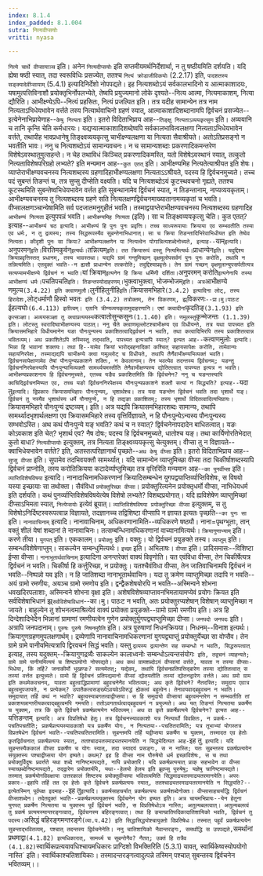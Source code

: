 ```yaml
---
index: 8.1.4
index_padded: 8.1.004
sutra: नित्यवीप्सयोः
vritti: nyasa

---
```

`नित्ये चार्थे वीप्सायाञ्च` इति। अनेन `नित्यदीप्सयोः` इति सप्तमीयमर्थनिर्देशार्था, न तु षष्ठीयमिति दर्शयति। यदि ह्येषा षष्ठी स्यात्, तदा स्वरूविधिः प्रसज्येत, ततश्च `नित्यं क्रोडाजीविकयोः` (2.2.17) इति, `पादशतस्य सङ्क्यादेर्वीप्सायाम्` (5.4.1) इत्यादिनिर्देशो नोपपद्यते। इह नित्यशब्दोऽयं सर्वकालभादिनो य आत्माकाशादयः, यषामुत्पत्तिविनाशौ प्रयोक्तृभिर्नोपलभ्येते, तेष्वपि प्रयुज्यमानो लोके दृश्यते--नित्य आत्मा, नित्यमाकाशम्, नित्या द्यौरिति। आभीक्ष्ण्येऽपि--नित्यं प्रहसितः, नित्यं प्रजल्पित इति। तत्र यदीह सामान्येन तत्र नाम नित्यताऽभिधेयभावेन वर्त्तते तस्य नित्यार्थवाचिनो ग्रहणं स्यात्, आत्माकाशादिशब्दानामपि द्विर्वचनं प्रसज्येत--इत्येनेनाभिप्रायेणाह--`केषु नित्यता` इति। इतरो विदिताभिप्राय आह--`तिङ्क्षु नित्यताऽव्ययकृत्सुण` इति। अव्ययानि च तानि कृन्ति चेति कर्मधारयः। यद्यप्यात्माकाशादिशब्देष्वपि सर्वकालभावित्वलक्षणा नित्यताऽभिधेयभावेन वर्त्तते, तथापीह भावप्रधानेषु तिङ्क्ष्वव्ययकृत्सु चाभीक्ष्ण्यलक्षणा या नित्यता सैवाश्रीयते। अतोऽतिप्रसङ्गो न भवतीति भावः।
ननु च नित्यशब्दोऽयं सामान्यवचनः। न च सामान्यशब्दाः प्रकरणादिकमन्तरेण विशेषेऽवस्थातुमुत्सहन्ते। न चेह तथाविधं किञ्चित् प्रकरणादिकमस्ति, यतो विशेषेऽवस्थानं स्यात्, तत्कुतो नित्यताविशेषपरिग्रहो लभ्यते? इति मन्यमान आह--`कुत एतत्` इति। आभीक्ष्ण्यमिह नित्यतेत्याश्रीयत इति शेषः। व्याप्तेराभीक्ष्ण्यवचनस्य नित्यशब्दस्य ग्रहणादिहाभीक्ष्ण्यलक्षणा नित्यताऽऽश्रीयते, पदस्य हि द्विर्वचनमुच्यते। तच्च पदं सुबन्तं तिङन्तं च, तत्र सुप्सु दीप्सेति वक्ष्यति। यदि च नित्यशब्दोऽयं कूटस्थवचनो गृह्यते, ततश्च कूटस्थमिति सुबन्तेष्वभिधेयभावेन वर्त्तत इति सुबन्थानामेव द्विर्वचनं स्यात्, न तिङन्तानाम्, नाप्यव्ययकृताम्। आभीक्ष्ण्यवचनस्य तु नित्यशब्दस्य ग्रहणे सति नित्यलक्षणद्विर्वचनमाख्यातानामव्यकृतां च भवति। वीप्सालक्षणञ्चान्येषामिति सर्व पदजातमनुगृहीतं भवति। तस्माद्वयाप्तेराभीक्षण्यवचनस्य नित्यशब्दस्य ग्रहणादिह `आभीक्ष्ण्यं नित्यता` इत्युपपन्नं भवति।
`आभीक्ष्ण्यमिह नित्यता` (इति)। सा च तिङ्क्ष्वव्ययकृत्सु चेति। कुत एतत्? इत्याह--`आभीक्ष्ण्यं चठ इत्यादि। आभीक्ष्ण्यं हि पुनः पुनः प्रवृत्तिः। तच्च साध्यरूपायाः क्रियाया एव सम्भवतीति तस्या एव धर्मः, न तु द्रव्यस्य; तस्य सिद्धरूपस्यैव सुबन्तेनाभिधानात्। सा च क्रिया तिङन्तादिभिरेवाभिधीयत इति तेष्वेव नित्यता। कीदृशी पुनः सा क्रिया? आभीक्ष्ण्यलक्षणेन या नित्यत्वेन योगान्नित्यशब्देनोच्यते, इत्याह--`याम्` इत्यादि। `अनुपरमन्` इति। `विरतिमकुर्वन्` इत्यर्थः। `तन्नित्यम्` इति। तत क्रियारूपं वस्तु नित्यमित्यर्थः। `प्राधान्येन` इति। यदुद्दिश्य क्रियाप्रवृत्तिस्तत् प्रधानम्, तस्य भावस्तथा। यद्यपि ग्रामं गन्तुमिच्छन् वृक्षमूलोपसर्वणं पुनः पुनः करोति, तथापि न तन्नित्यमिति। एतदुक्तं भवति--न ह्यसौ प्राधान्येन तत्करोति; तदुद्दिश्याप्रवृत्तेः। तेन ग्रामं गच्छन् वृक्षमूलान्युपसर्पतीत्यत्र सत्यप्यामभीक्षण्ये द्विर्वचनं न भवति। `यां क्रियाम्` इत्यनेन हि क्रिया धर्मिणी दर्शिता। `अनुपरमन् करोति` इत्यनेनापि तस्या आभीक्षण्यं धर्मः।
`पचतिपचति` इति। तिङन्तस्योदाहरणम्। `भुक्त्वाभुक्त्वा, भोजम्भोजम्` इति। अत्र `आभीक्षण्ये णमुल्च` (3.4.22) इति क्त्वाणमुलौ। `लुनीहिलुनीहि` इति। `क्रियासमभिहारे` (3.4.2) इत्यादिना लोट्, तस्य हिरादेशः, `लोट्धर्माणौ हिस्वो भवतः` इति (3.4.2) तत्रोक्तम्, तेन विकरणम्, झ्र्`विकरणः`--प्रा।मु।पाठःट `ईहल्यघोः` (6.4.113) इतीत्वम्। एतानि त्रीण्यव्ययकृतामुदाहरणानि। एषां क्त्वादीनां `कृदतिङ्` (3.1.93) इति कृत्सञ्ज्ञा। अव्ययसञ्ज्ञा तु क्त्वाप्रत्ययस्य `कत्वातोसुन्कसुनः` (1.1.40) इति। णमुलस्तु `कृन्मेजन्तः` (1.1.39) इति। लोटस्तु स्वरादिष्वाभीक्षण्यस्य पाठात्।
ननु चैते क्त्वाणमृल्लोटश्चाभीक्ष्ण्य एव विधीयन्ते, तत्र यथा पापच्यत इति क्रियासमभिहारे विधीयमानेन यङा पौनःपुन्यस्य प्रकाशितत्वाद्द्विर्वचनं न भवति, तथा कत्वादिभिरपि तस्य प्रकाशितत्वान्न भवितव्यम्। अथ प्रकाशितेऽपि तस्मिस्तु तद्भवति, पापच्यत इत्यत्रापि स्यात्? इत्यत आह--`कत्वाणमुलोः` इत्यादि। भिन्ना हि भावानां शक्तयः। तथा हि--यामेव क्रियां भारोद्बहनादिकां कश्चित् सहायसापेक्षः करोति, तामेवान्यः सहायनिरपेक्षः, तस्माद्यद्यपि चाभीक्ष्ण्ये क्त्वा णमुल्लोट् च विधीयते, तथापि तैर्नैवाभीक्ष्ण्यभिव्यक्तं भवति। द्विर्वचनसापेक्षाणामेव तेषां पौनःपुन्यप्रकाशने शक्तिः, न केवलानाम्। तेन भवत्येव तदन्तस्य द्विर्वचनम्; यङन्तु द्विर्वचननिरपेक्षस्यापि पौनःपुन्याभिव्यक्तौ सामर्थ्ययमस्तीति तेनैवाभीक्षण्यस्य द्योतितत्वात् पापण्यत इत्यत्र न भवति। आभीक्ष्ण्यप्रकाशनाय हि द्विर्वचनमुच्यते, एतच्च यङैव प्रकाशितमिति किं द्विर्वचनेन?
ननु च यङन्तस्यापि क्वचिद्द्विर्वचनमिष्यत एव, तच्च यङो द्विर्वचननिरपेक्षस्य यौनःपुन्यप्रकाशने शक्तौ सत्यां न सिद्ध्यति? इत्याह--`यदा तु` इत्यादि। द्विप्रकारः क्रियासमभिहारः पौनःपुन्यम्, भृशार्थश्च। तत्र यदा यङन्तेन द्विर्वचनं भवति तदा भृशार्थे यङ्। द्विर्वचनं तु नस्यैव भृशार्थस्य धर्मे पौनापुन्ये, न हि तद्यङा प्रकाशितम्; तस्य भृशार्थे विदितत्वादित्यभिप्रायः। `क्रियासमभिहारे पौनःपुन्यं द्रष्टव्यम्। इति। अत्र यद्यपि क्रियासमभिहारशब्दः सामान्यः, तथापि सामर्थ्यादभृशार्थलक्षणा एव क्रियासमभिहारे तस्य वृत्तिर्विज्ञायते, न हि पौनःपुन्येऽन्यस्य पौनःपुन्यस्य सम्भवोऽस्ति। अथ कथं पौनःपुन्ये यङ् भवति? कथं च न स्यात्? द्विर्वचनेनापदादेन बाधितत्वात्। यङः कोऽवकाश इति चेत्? भृशार्थ एव? नैष दोषः; पदस्य हि द्विर्वचनमुच्यते, धातोश्च यङ्। तथा कार्यिणोरतिभेदात् कुतो बाधा?
`नित्यवीप्सयोः` इत्युक्तम्, तत्र नित्यता तिङ्क्ष्वव्ययकृत्सु चेत्युक्तम्। वीप्सा तु न विज्ञायते--क्वाभिधेयभावेन वर्त्तते? इति, अतस्तत्परिज्ञानार्थं पृच्छते--`अथ केषु वीप्सा` इति। इतरो विदिताभिप्राय आह--`सुप्सु वीप्सा` इति। सुपामेव तदभिवयक्तौ सामर्थ्यात्। यदि सामान्येन व्याप्तुमिच्छा वीप्सा तदा चिकीर्षाशब्दस्यापि द्विर्वचनं प्राप्नोति, तस्य करोतिक्रियया कटादेर्व्याप्तुमिच्छा तत्र वृत्तिरिति मन्यमान आह--`का पुनर्वीप्सा` इति। `व्याप्तिविशेषविषया` इत्यादि। नानादाचिनामधिकरणानां क्रियादिसम्बन्धेन युगपद्व्याप्तिर्व्याप्तिविशेषः, स विषयो यस्या इच्छायाः सा तथोक्ता। सैवंविधा `प्रयोक्तुरिच्छा वीप्सा`। प्रयोक्तुरित्यनेन प्रयोक्तृधर्मो वीप्सा, नाभिधेयधर्म इति दर्शयति। कथं पुनर्व्याप्तिविशेषविषयेत्येष विशेषो लभ्यते? विशब्दप्रयोगात्। यदि ह्यविशेषेण व्याप्तुमिच्छां दीप्साऽभिमता स्यात्, `नित्येप्सयोः` इत्येवं ब्रूयात्।
`व्याप्तिविशेषविषया प्रयोक्तुरिच्छा वीप्सा` इत्युक्तम्, स तु विशेषोऽनिर्दिष्टस्वरूपत्वान्न विज्ञायते, तदज्ञानच्च तद्विशिष्टा वीप्सापि न ज्ञायत इत्यतः पृच्छति--`का पुनः सा` इति। `नानावाचिनाम्` इत्यादि। नानावाचिनाम्, अधिकरणानामिति--व्यधिकरणे षष्ठ्यौ। नाना=पृथग्भूताः, तान् वक्तुं शीलं येषां शब्दानां ते नानावाचिनः। तत्सम्बन्धिनामधिकरणानां वाच्यानामित्यर्थः। `क्रियागुणाभ्याम्` इति। करणे तीया। `युगपत्` इति। एककालम्। `प्रयोक्तुः` इति। वक्तुः। यो द्विर्वचनं प्रयुङक्ते तस्य। `व्याप्तुम्` इति। सम्बन्धविशेषेणाप्तुम्। साकल्येन सम्बन्धुमित्यर्थः। `इच्छा` इति। अभिलाषः। `वीप्सा` इति। प्रादिसमासः--विशिष्टा ईप्सा वीप्सा।
`नानाभूतार्थवाचिनाम्` इत्यादिना अनन्तरेक्तं वाक्यं विवृणोति। यत एवंविधा वीप्सा, तेन चिकीर्षेत्यत्र द्विर्वचनं न भवति। चिकीर्षा हि कर्त्तुरिच्छा, न प्रयोक्तुः। यतश्चैवंविधा वीप्सा, तेन जातिवाचिनामपि द्विर्वचनं न भवति--निष्पन्नो यव इति। न हि जातिशब्दा नानाभूतार्थवाचिनः। यदा तु क्रमेण व्याप्तुमिच्छा तदापि न भवति--अयं ग्रामो रमणीयः, अयञ्च ग्रामो रमणोय इति। द्वन्द्वैकशेषयोरपि न भवति--अस्मिन्वने शोभना धवखदिरपलाशाः, अस्मिन्वने शोभना वृक्षा इति। अशेषविशेषव्याप्तावनभिमतायामप्येवं प्रयोगः क्रियत इति सर्वविशेषाभिधानं झ्र्`सर्वविशेषाविधानं`--का।मु। पाठःट न भवति, अतः प्रयोक्तुरप्यशेषान् विशेषान् व्याप्तुमिच्छा न जायते। बाहुल्येन तु शोभनत्वमाश्रित्येवं वाक्यं प्रयोक्ता प्रयुङक्ते--ग्रामो ग्रामो रमणीय इति। अत्र हि दिन्देशादिभेदेन भिन्नानां ग्रामाणां रमणीयत्वेन गुणेन प्रयोक्तुर्युगपद्व्याप्तुमिच्छा दीप्सा। `जनपदो जनपदः` इति। अत्रापि जनपदानाम्। `पुरुषः पुरुषे निषनमुपैति` इति। अत्र पुरुषाणां निधनक्रियया। निधनम्--विनाश इत्यर्थः। क्रियागुणग्रहणमुपलक्षणार्थम्। द्रव्येणापि नानावाचिनामधिकरणानां युगपद्व्याप्तुं प्रयोक्तुर्येच्छा सा वोप्सैव। तेन ग्रामे ग्रामे पानीयमित्यत्रापि द्विरवचनं सिद्धं भवति। यस्तु `द्रव्यस्य द्रव्यान्तेण सह सम्बन्धो न भवति, सिद्धरूपत्वात्` इत्याह, तस्य यदुक्तम्--क्रियागुणद्रव्यैः साकल्येन कालाध्वनोः सम्बन्धोऽत्यन्तसंयोगः` इति, तद्वचनं व्याहन्यते; ग्रामे ग्रामे पानीयमित्ययं च शिष्टप्रयोगो नोपपद्यते। अथ कथं ग्रामशब्दोऽयं वीप्सायां वर्त्तते, यावता न तस्या वीप्साः-भिधेया, किं तर्हि? जनाकीर्मो भूखण्डः? सत्यमेतत्; यद्येवम्, तथापि द्विर्वचनप्रतिपत्तिद्बारेण तस्या द्योतितत्वात् स तस्यां वर्त्तत इत्युच्यते। ग्रामो हि द्विर्वचनं प्रतिपद्यमानो वीप्सां द्योतयतीति तस्यां द्योतनद्वारेण वर्त्तते। अथ ग्रमो ग्राम इति कथमेकवचनम्, यावता बहुत्वाद्धिप्रामाणां बहुवचनेनैव भवितव्यम्; अथ कृते द्विर्वचने? नैतदस्ति; समुदाय एवात्र बहुत्वमुपजायते, न प्रत्येकम्? उपातैकत्वसङ्ख्येऽवयवेऽविरुद्धं ह्येकत्वं बहुत्वेन। तेनावयवाद्बहुवचन न भवति। समुदायात् तर्हि कथं न भवति? बहुत्वस्याबगतत्वाद्वीप्सया। स हि समुदायो वीप्सायां बहुत्वमन्तरेण न सम्भवतीति तां प्रकाशयन्नान्तरीयकत्वाद्बहुत्वमपि गमयति। ततोऽवगतार्थत्वाद्बहुवचनं न प्रयुज्यते।
अथ यत् तिङन्तं नित्यतया प्रकर्षेण च युक्तम्, तत्र किं कृते द्विर्वचने प्रकर्षप्रत्ययेन भवितव्यम्। अथ वा कृते प्रकर्षेप्रत्यये द्विर्वचनेन? इत्यत आह--`यत्तिङन्तम्` इत्यादि। अत्र विप्रतिषेधो हेतुः। तत्र द्विर्वचनस्यावकाशो यत्र नित्यार्थो विवक्षितः, न प्रकर्षः--पचतिपचतीति; प्रकर्षप्रत्ययस्यावकाशो यत्र प्रकर्षेण योगः, न नित्यतया--पचतितरामिति; यत्र तूभाभ्यां योगस्तत्र विप्रतषेधेन द्विर्वचनं भवति--पचतिपचतितरामिति।
सुबन्तमपि तर्हि यद्वीप्सया प्रकर्षेण च युक्तम्, तस्मादत एव हेतोः कृतद्विर्वचनात् प्रकर्षप्रत्ययः स्यात्, ततश्चाढ्यतरमाढ्यतरमानयेति न सिद्ध्येदित्यत आह-`इह तु` इत्यादि। यदि सुबन्तस्यैककालं वीप्सा प्रकर्षेण च योगः स्यात्, तदा स्यादयं प्रसङ्गः, स न नास्ति; यतः सुबन्तस्य प्रकर्षप्रत्ययेन संयुक्तस्य पश्चाद्वीप्सया योग इष्यते। कथम्? इह हि वीप्सा नाम पौरुषेयो धर्म इच्छाविशेषः, स च तथा प्रयोक्तुर्विदुषः प्रवर्त्तते यथा शब्दे नानिष्टमापद्यते, नापि प्रयोक्तरि। यदि प्रकर्षप्रत्ययात् प्राक् सहभावेन वा वीप्सा स्याच्छब्देनिष्टमापद्यते, तद्द्वारेण प्रयोक्तर्यपि, यथा--हेलयो हेलय इति ब्रूवप्सु पुरुषेषु; यज्ञेषु चानिष्टमापद्यते। तस्मात् प्रकर्षयोगविवक्षाया उत्तरकालं शिष्टस्य प्रयोक्तुर्वीप्सया भवितव्यमिति सिद्धमाढ्यतरमाढ्यतरमानयेति।
अपरः प्रकारः--इहापि तर्हि तत एव हेतोः कृते द्विर्वचने प्रकर्षप्रत्ययः स्यात्, ततश्चाढ्यतरमाढ्यतरमानयेति न सिद्ध्यति?--इत्येतस्मिन् पूर्वपक्ष इदमाह--`इह तु` इत्यादि। प्रकर्षसाहचर्यात् प्रकर्षप्रत्ययः प्रकर्षशब्देनोक्तः। वीप्सासाहचर्याद्धि द्विर्वचनं वीप्साशब्देन। तदेतदुक्तं भवति--प्रकर्षप्रत्यययुक्तस्य द्विर्वचनेन योग इष्यत इति। अत्र चायमभिप्रायः--येन हेतुना युगपत् प्रकर्षेण नित्यतया च युक्तस्य पूर्वं द्विर्वचनं भवति, स विप्रतिषेधोऽत्र नास्ति; अतुल्यबलत्वात्। अतुल्यबलत्वं तु प्रकर्ष प्रत्ययस्यान्तरङ्गत्वात्, द्विर्वचनस्य बहिरङ्गत्वात्। तथा हि ङ्याप्प्रातिपदिकादातिशायिको भवति, द्विर्वचनं तु पदस्य। `असिद्धं बहिरङ्गमन्तरङ्गे` (व्या.प.42) इति सिद्धासिद्धयोश्चायुक्तो विप्रतिषेधः। तस्मात् पहूर्वं प्रकर्षप्रत्ययेन सुबन्ताद्भवितव्यम्, पश्चात् तदन्तस्य द्विर्वचनेनेति। ननु चातिशायिको नैवान्तरङ्गः, समर्थाद्धि स उपपद्यते, `समर्थानां प्रथमाद्वा` (4.1.82) इत्यधिकारात्, सामर्थ्य च सुबन्तेनैव? नैतत्; उक्तं हि तत्रैव (4.1.82) `स्वार्थिकप्रत्ययावधिश्चायमधिकारः प्राग्दिशो विभक्तिरिति (5.3.1) यावत्, स्वार्थिकेष्वस्योपयोगो नास्ति` इति। स्वार्थिकाश्चतिशायिकाः। तस्मादन्तरङ्गत्वादुत्पन्ने तस्मिन् पश्चात् सुबन्तस्य द्विर्वचनेन भवितव्यम्।।